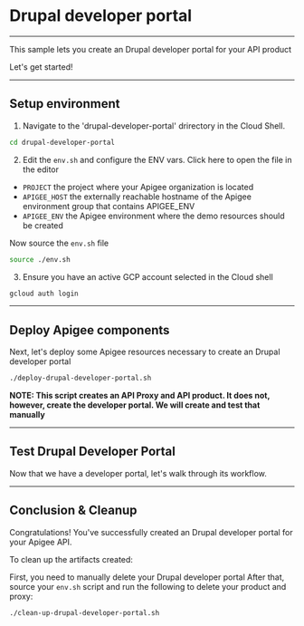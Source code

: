 # Drupal developer portal

---
This sample lets you create an Drupal developer portal for your API product

Let's get started!

---

## Setup environment

1. Navigate to the 'drupal-developer-portal' drirectory in the Cloud Shell.

```sh
cd drupal-developer-portal
```

2. Edit the `env.sh` and configure the ENV vars. Click <walkthrough-editor-open-file filePath="drupal-developer-portal/env.sh">here</walkthrough-editor-open-file> to open the file in the editor

* `PROJECT` the project where your Apigee organization is located
* `APIGEE_HOST` the externally reachable hostname of the Apigee environment group that contains APIGEE_ENV
* `APIGEE_ENV` the Apigee environment where the demo resources should be created

Now source the `env.sh` file

```sh
source ./env.sh
```

3. Ensure you have an active GCP account selected in the Cloud shell

```sh
gcloud auth login
```
---

## Deploy Apigee components

Next, let's deploy some Apigee resources necessary to create an Drupal developer portal

```sh
./deploy-drupal-developer-portal.sh
```

**NOTE: This script creates an API Proxy and API product. It does not, however, create the developer portal. We will create and test that manually**

---
## Test Drupal Developer Portal

Now that we have a developer portal, let's walk through its workflow.

---
## Conclusion & Cleanup

<walkthrough-conclusion-trophy></walkthrough-conclusion-trophy>

Congratulations! You've successfully created an Drupal developer portal for your Apigee API.

<walkthrough-inline-feedback></walkthrough-inline-feedback>

To clean up the artifacts created:

First, you need to manually delete your Drupal developer portal
After that, source your `env.sh` script and run the following to delete your product and proxy:

```bash
./clean-up-drupal-developer-portal.sh
```
